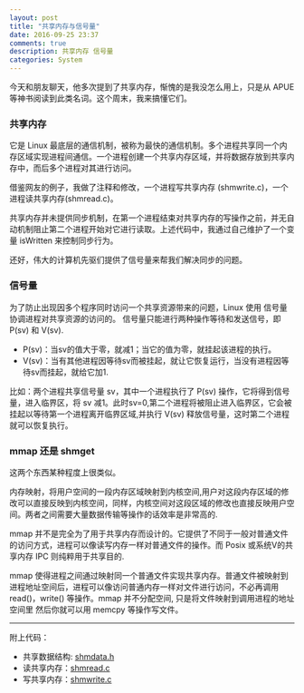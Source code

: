 ```yaml
---
layout: post
title: "共享内存与信号量"
date: 2016-09-25 23:37
comments: true
description: 共享内存 信号量
categories: System
---
```


今天和朋友聊天，他多次提到了共享内存，惭愧的是我没怎么用上，只是从 APUE 等神书阅读到此类名词。这个周末，我来搞懂它们。

### 共享内存

它是 Linux 最底层的通信机制，被称为最快的通信机制。多个进程共享同一个内存区域实现进程间通信。一个进程创建一个共享内存区域，并将数据存放到共享内存中，而后多个进程对其进行访问。

借鉴网友的例子，我做了注释和修改，一个进程写共享内存 (shmwrite.c)，一个进程读共享内存(shmread.c)。

共享内存并未提供同步机制，在第一个进程结束对共享内存的写操作之前，并无自动机制阻止第二个进程开始对它进行读取。上述代码中，我通过自己维护了一个变量 isWritten 来控制同步行为。

还好，伟大的计算机先驱们提供了信号量来帮我们解决同步的问题。


### 信号量
为了防止出现因多个程序同时访问一个共享资源带来的问题，Linux 使用 信号量协调进程对共享资源的访问的。
信号量只能进行两种操作等待和发送信号，即 P(sv) 和 V(sv).

* P(sv)：当sv的值大于零，就减1；当它的值为零，就挂起该进程的执行。
* V(sv)：当有其他进程因等待sv而被挂起，就让它恢复运行，当没有进程因等待sv而挂起，就给它加1.

比如：两个进程共享信号量 sv，其中一个进程执行了 P(sv) 操作，它将得到信号量，进入临界区，将 sv 减1。此时sv=0,第二个进程将被阻止进入临界区，它会被挂起以等待第一个进程离开临界区域,并执行 V(sv) 释放信号量，这时第二个进程就可以恢复执行。

### mmap 还是 shmget

这两个东西某种程度上很类似。

内存映射，将用户空间的一段内存区域映射到内核空间,用户对这段内存区域的修改可以直接反映到内核空间，同样，内核空间对这段区域的修改也直接反映用户空间。两者之间需要大量数据传输等操作的话效率是非常高的.

mmap 并不是完全为了用于共享内存而设计的。它提供了不同于一般对普通文件的访问方式，进程可以像读写内存一样对普通文件的操作。而 Posix 或系统V的共享内存 IPC 则纯粹用于共享目的.

mmap 使得进程之间通过映射同一个普通文件实现共享内存。普通文件被映射到进程地址空间后，进程可以像访问普通内存一样对文件进行访问，不必再调用 read()，write() 等操作。mmap 并不分配空间, 只是将文件映射到调用进程的地址空间里 然后你就可以用 memcpy 等操作写文件。

---

附上代码：
* 共享数据结构: [shmdata.h](https://github.com/zheng-ji/ToyCollection/blob/master/shared_memory/shmdata.c)
* 读共享内存：[shmread.c](https://github.com/zheng-ji/ToyCollection/blob/master/shared_memory/shmread.c)
* 写共享内存：[shmwrite.c](https://github.com/zheng-ji/ToyCollection/blob/master/shared_memory/shmwrite.c)
